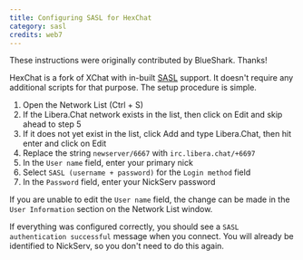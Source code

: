 ```yaml
---
title: Configuring SASL for HexChat
category: sasl
credits: web7
---
```


These instructions were originally contributed by BlueShark. Thanks!

HexChat is a fork of XChat with in-built [SASL](/guides/sasl) support.
It doesn't require any additional scripts for that purpose. The setup
procedure is simple.

1. Open the Network List (Ctrl + S)
2. If the Libera.Chat network exists in the list, then click on Edit and skip
   ahead to step 5
3. If it does not yet exist in the list, click Add and type Libera.Chat,
   then hit enter and click on Edit
4. Replace the string `newserver/6667` with `irc.libera.chat/+6697`
5. In the `User name` field, enter your primary nick
6. Select `SASL (username + password)` for the `Login method` field
7. In the `Password` field, enter your NickServ password

If you are unable to edit the `User name` field, the change can be made in the
`User Information` section on the Network List window.

If everything was configured correctly, you should see a
`SASL authentication successful` message when you connect. You will already be
identified to NickServ, so you don't need to do this again.
